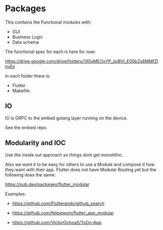# Packages

This contains the Functional modules with:

- GUI
- Business Logic
- Data schema

The functional spec for each is here for now:

https://drive.google.com/drive/folders/1X0sMEOxYP_zoBVl_E0SbZs6MMfZlnvEs

In each folder there is:

- Flutter
- Makefile.

## IO

IO is GRPC to the embed golang layer running on the device.

See the embed repo.


## Modularity and IOC

Use the inside out approach so things dont get monolithic.


Also we want it to be easy for others to use a Module and compose it how they want with their app.
Flutter does not have Modular Routing yet but the following does the same:

https://pub.dev/packages/flutter_modular

Examples:

- https://github.com/Flutterando/github_search

- https://github.com/felipewom/flutter_app_modular

- https://github.com/VictorOchoaS/ToDo-App